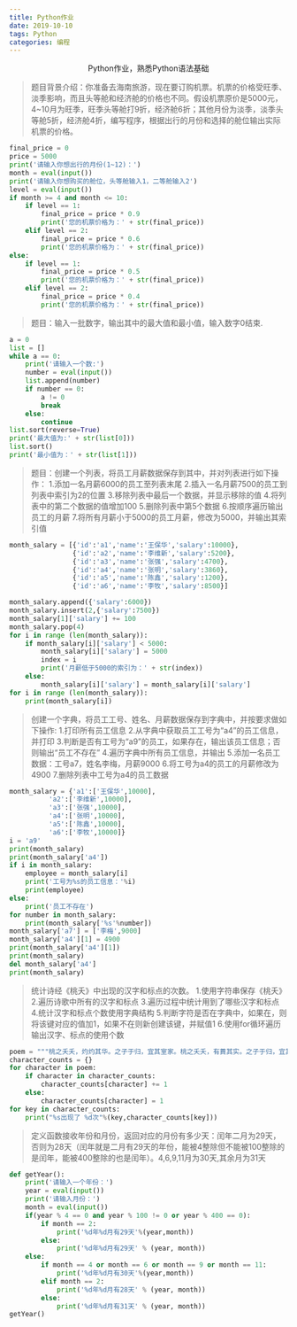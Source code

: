 ```yaml
---
title: Python作业
date: 2019-10-10
tags: Python
categories: 编程
---
```

<center>Python作业，熟悉Python语法基础</center>

<!--more-->

>题目背景介绍：你准备去海南旅游，现在要订购机票。机票的价格受旺季、淡季影响，而且头等舱和经济舱的价格也不同。假设机票原价是5000元，4~10月为旺季，旺季头等舱打9折，经济舱6折；其他月份为淡季，淡季头等舱5折，经济舱4折，编写程序，根据出行的月份和选择的舱位输出实际机票的价格。

```python
final_price = 0
price = 5000
print('请输入你想出行的月份(1~12)：')
month = eval(input())
print('请输入你想购买的舱位，头等舱输入1，二等舱输入2')
level = eval(input())
if month >= 4 and month <= 10:
    if level == 1:
        final_price = price * 0.9
        print('您的机票价格为：' + str(final_price))
    elif level == 2:
        final_price = price * 0.6
        print('您的机票价格为：' + str(final_price))
else:
    if level == 1:
        final_price = price * 0.5
        print('您的机票价格为：' + str(final_price))
    elif level == 2:
        final_price = price * 0.4
        print('您的机票价格为：' + str(final_price))
```

>题目：输入一批数字，输出其中的最大值和最小值，输入数字0结束.
```python
a = 0
list = []
while a == 0:
    print('请输入一个数:')
    number = eval(input())
    list.append(number)
    if number == 0:
        a != 0
        break
    else:
        continue
list.sort(reverse=True)
print('最大值为:' + str(list[0]))
list.sort()
print('最小值为：' + str(list[1]))
```
>题目：创建一个列表，将员工月薪数据保存到其中，并对列表进行如下操作：
1.添加一名月薪6000的员工至列表末尾
2.插入一名月薪7500的员工到列表中索引为2的位置 
3.移除列表中最后一个数据，并显示移除的值 
4.将列表中的第二个数据的值增加100
5.删除列表中第5个数据 
6.按顺序遍历输出员工的月薪
7.将所有月薪小于5000的员工月薪，修改为5000，并输出其索引值
```python
month_salary = [{'id':'a1','name':'王保华','salary':10000},
                {'id':'a2','name':'李维新','salary':5200},
                {'id':'a3','name':'张强','salary':4700},
                {'id':'a4','name':'张明','salary':3860},
                {'id':'a5','name':'陈鑫','salary':1200},
                {'id':'a6','name':'李牧','salary':8500}]

month_salary.append({'salary':6000})
month_salary.insert(2,{'salary':7500})
month_salary[1]['salary'] += 100
month_salary.pop(4)
for i in range (len(month_salary)):
    if month_salary[i]['salary'] < 5000:
        month_salary[i]['salary'] = 5000
        index = i
        print('月薪低于5000的索引为：' + str(index))
    else:
        month_salary[i]['salary'] = month_salary[i]['salary']
for i in range (len(month_salary)):
    print(month_salary[i])
```
>创建一个字典，将员工工号、姓名、月薪数据保存到字典中，并按要求做如下操作:
1.打印所有员工信息
2.从字典中获取员工工号为“a4”的员工信息，并打印
3.判断是否有工号为“a9”的员工，如果存在，输出该员工信息；否则输出“员工不存在”
4.遍历字典中所有员工信息，并输出
5.添加一名员工数据：工号a7，姓名李梅，月薪9000
6.将工号为a4的员工的月薪修改为4900
7.删除列表中工号为a4的员工数据 
```python
month_salary = {'a1':['王保华',10000],
          'a2':['李维新',10000],
          'a3':['张强',10000],
          'a4':['张明',10000],
          'a5':['陈鑫',10000],
          'a6':['李牧',10000]}
i = 'a9'
print(month_salary)
print(month_salary['a4'])
if i in month_salary:
    employee = month_salary[i]
    print('工号为%s的员工信息：'%i)
    print(employee)
else:
    print('员工不存在')
for number in month_salary:
    print(month_salary['%s'%number])
month_salary['a7'] = ['李梅',9000]
month_salary['a4'][1] = 4900
print(month_salary['a4'][1])
print(month_salary)
del month_salary['a4']
print(month_salary)
```
>统计诗经《桃夭》中出现的汉字和标点的次数。
1.使用字符串保存《桃夭》
2.遍历诗歌中所有的汉字和标点 
3.遍历过程中统计用到了哪些汉字和标点 
4.统计汉字和标点个数使用字典结构 
5.判断字符是否在字典中，如果在，则将该键对应的值加1，如果不在则新创建该键，并赋值1
6.使用for循环遍历输出汉字、标点的使用个数 
```python
poem = """桃之夭夭，灼灼其华。之子于归，宜其室家。桃之夭夭，有蕡其实。之子于归，宜其家室。桃之夭夭，其叶蓁蓁。之子于归，宜其家人。"""
character_counts = {}
for character in poem:
    if character in character_counts:
        character_counts[character] += 1
    else:
        character_counts[character] = 1
for key in character_counts:
    print("%s出现了 %d次"%(key,character_counts[key]))
```
>定义函数接收年份和月份，返回对应的月份有多少天：闰年二月为29天，否则为28天（闰年就是二月有29天的年份，能被4整除但不能被100整除的是闰年，能被400整除的也是闰年）。4,6,9,11月为30天,其余月为31天
```python
def getYear():
    print('请输入一个年份：')
    year = eval(input())
    print('请输入月份：')
    month = eval(input())
    if(year % 4 == 0 and year % 100 != 0 or year % 400 == 0):
        if month == 2:
            print('%d年%d月有29天'%(year,month))
        else:
            print('%d年%d月有29天' % (year, month))
    else:
        if month == 4 or month == 6 or month == 9 or month == 11:
            print('%d年%d月有30天'%(year,month))
        elif month == 2:
            print('%d年%d月有28天' % (year, month))
        else:
            print('%d年%d月有31天' % (year, month))
getYear()
```